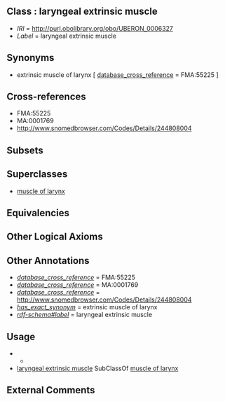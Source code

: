 
## Class : laryngeal extrinsic muscle

 * *IRI* = http://purl.obolibrary.org/obo/UBERON_0006327
 * *Label* = laryngeal extrinsic muscle

## Synonyms

 * extrinsic muscle of larynx [ [database_cross_reference](../../ef/oboInOwl#hasDbXref.md) = FMA:55225 ]

## Cross-references

 * FMA:55225
 * MA:0001769
 * http://www.snomedbrowser.com/Codes/Details/244808004

## Subsets


## Superclasses

 * [muscle of larynx](../../UBERON/68/UBERON_0001568.md)

## Equivalencies


## Other Logical Axioms


## Other Annotations

 * *[database_cross_reference](../../ef/oboInOwl#hasDbXref.md)* = FMA:55225
 * *[database_cross_reference](../../ef/oboInOwl#hasDbXref.md)* = MA:0001769
 * *[database_cross_reference](../../ef/oboInOwl#hasDbXref.md)* = http://www.snomedbrowser.com/Codes/Details/244808004
 * *[has_exact_synonym](../../ym/oboInOwl#hasExactSynonym.md)* = extrinsic muscle of larynx
 * *[rdf-schema#label](../../el/rdf-schema#label.md)* = laryngeal extrinsic muscle

## Usage

 * -
 * [laryngeal extrinsic muscle](../../UBERON/27/UBERON_0006327.md) SubClassOf [muscle of larynx](../../UBERON/68/UBERON_0001568.md)

## External Comments

